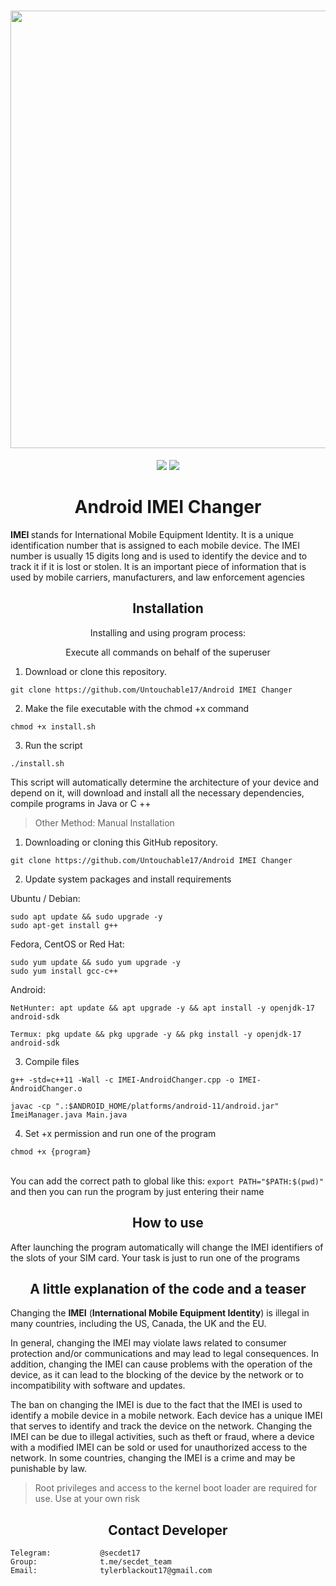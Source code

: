 <h1 align="center">
    <a href="https://github.com/Untouchable17/Android-IMEI-Changer">
        <img src="https://i.ibb.co/4g8FdtN/SOSI.png" width="700">
    </a>
</h1>

<p align="center">
<a href="https://github.com/Untouchable17/Android-IMEI-Changer"><img src="https://img.shields.io/static/v1?label=version&message=1.0.0&color=green"></a>
<a href="https://github.com/Untouchable17/Android-IMEI-Changer/issues?q=is:issue+is:closed"><img src="https://img.shields.io/github/issues-closed/Untouchable17/Android-IMEI-Changer?color=orange"></a>
</p>

<h1 align="center">Android IMEI Changer</h1>

<b>IMEI </b>stands for International Mobile Equipment Identity. It is a unique identification number that is assigned to each mobile device. The IMEI number is usually 15 digits long and is used to identify the device and to track it if it is lost or stolen. It is an important piece of information that is used by mobile carriers, manufacturers, and law enforcement agencies

<h2 align="center">Installation</h2>

<p align="center">Installing and using program process:</p>

<p align="center">Execute all commands on behalf of the superuser</p>

1. Download or clone this repository.
```
git clone https://github.com/Untouchable17/Android IMEI Changer
```
2. Make the file executable with the chmod +x command
```
chmod +x install.sh
```
3. Run the script
```
./install.sh
```
<p>This script will automatically determine the architecture of your device and depend on it, will download and install all the necessary dependencies, compile programs in Java or C ++</p>

> Other Method: Manual Installation
1. Downloading or cloning this GitHub repository.
```
git clone https://github.com/Untouchable17/Android IMEI Changer
```
2. Update system packages and install requirements

Ubuntu / Debian: 
```
sudo apt update && sudo upgrade -y
sudo apt-get install g++
```
Fedora, CentOS or Red Hat: 
```
sudo yum update && sudo yum upgrade -y
sudo yum install gcc-c++
```
Android:
```
NetHunter: apt update && apt upgrade -y && apt install -y openjdk-17 android-sdk
```
```
Termux: pkg update && pkg upgrade -y && pkg install -y openjdk-17 android-sdk
```
3. Compile files
```
g++ -std=c++11 -Wall -c IMEI-AndroidChanger.cpp -o IMEI-AndroidChanger.o
```
```
javac -cp ".:$ANDROID_HOME/platforms/android-11/android.jar" ImeiManager.java Main.java
```
4. Set +x permission and run one of the program
```
chmod +x {program}
```
<br>You can add the correct path to global like this: `export PATH="$PATH:$(pwd)"` and then you can run the program by just entering their name

<h2 align="center">How to use</h2>
<p>After launching the program automatically will change the IMEI identifiers of the slots of your SIM card. Your task is just to run one of the programs</p>


<h2 align="center">A little explanation of the code and a teaser</h2>

<p>Changing the <b>IMEI</b> (<b>International Mobile Equipment Identity</b>) is illegal in many countries, including the US, Canada, the UK and the EU.</p>

<p>In general, changing the IMEI may violate laws related to consumer protection and/or communications and may lead to legal consequences. In addition, changing the IMEI can cause problems with the operation of the device, as it can lead to the blocking of the device by the network or to incompatibility with software and updates.</p>

<p>The ban on changing the IMEI is due to the fact that the IMEI is used to identify a mobile device in a mobile network. Each device has a unique IMEI that serves to identify and track the device on the network. Changing the IMEI can be due to illegal activities, such as theft or fraud, where a device with a modified IMEI can be sold or used for unauthorized access to the network. In some countries, changing the IMEI is a crime and may be punishable by law.</p>

> Root privileges and access to the kernel boot loader are required for use. Use at your own risk


<h2 align="center">Contact Developer</h2>


    Telegram:           @secdet17
    Group:              t.me/secdet_team
    Email:              tylerblackout17@gmail.com

